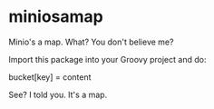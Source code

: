 # miniosamap

Minio's a map. What? You don't believe me?

Import this package into your Groovy project and do:

bucket[key] = content

See? I told you. It's a map.
